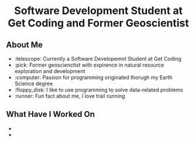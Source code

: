 <h1 align="center">Software Development Student at Get Coding and Former Geoscientist </h1>

<h2 align="left"> About Me </h2>

<ul align="left"; list-style-type: none> 
  <li> :telescope: Currently a Software Developemnt Student at Get Coding </li>
  <li> :pick: Former geoscienctist with expirence in natural resource exploration and development </li>
  <li> :computer: Passion for programming originated thorugh my Earth Science degree </li>
  <li> :floppy_disk: I like to use programming to solve data-related problems </li>
  <li> :runner: Fun fact about me, I love trail running </li>
</ul>

<h2 align="left"> What Have I Worked On </h2>

<ul align="left"> 
  <li> </li>
  <li> </li>
</ul>


<!--
**celw10/celw10** is a ✨ _special_ ✨ repository because its `README.md` (this file) appears on your GitHub profile.

Here are some ideas to get you started:

- 🔭 I’m currently working on ...
- 🌱 I’m currently learning ...
- 👯 I’m looking to collaborate on ...
- 🤔 I’m looking for help with ...
- 💬 Ask me about ...
- 📫 How to reach me: ...
- 😄 Pronouns: ...
- ⚡ Fun fact: ...
-->
